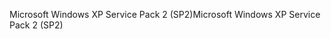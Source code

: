 <span data-ttu-id="64fd0-101">Microsoft Windows XP Service Pack 2 (SP2)</span><span class="sxs-lookup"><span data-stu-id="64fd0-101">Microsoft Windows XP Service Pack 2 (SP2)</span></span>
